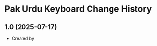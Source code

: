 Pak Urdu Keyboard Change History
====================

1.0 (2025-07-17)
----------------
* Created by 
